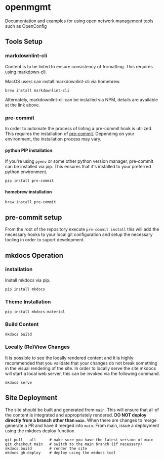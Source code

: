 # openmgmt

Documentation and examples for using open network management tools such as OpenConfig

## Tools Setup

### markdownlint-cli

Content is to be linted to ensure consistency of formatting. This requires using
[markdown-cli](https://github.com/igorshubovych/markdownlint-cli).

MacOS users can install markdownlint-cli via homebrew.

```shell
brew install markdownlint-cli
```

Alternately, markdownlint-cli can be installed via NPM, details are available at
the link above.

### pre-commit

In order to automate the process of linting a pre-commit hook is utilized. This
requires the installation of [pre-commit](https://pre-commit.com). Depending on
your environment, the installation process may vary.

#### python PIP installation

If you're using `pyenv` or some other python version manager, pre-commit can be
installed via pip. This ensures that it's installed to your preferred python
environment.

```shell
pip install pre-commit
```

#### homebrew installation

```shell
brew install pre-commit
```

## pre-commit setup

From the root of the repository execute `pre-commit install` this will add the
necessary hooks to your local git configuration and setup the necessary tooling
in order to suport development.

## mkdocs Operation

### installation

Install mkdocs via pip.

```shell
pip install mkdocs
```

### Theme Installation

```shell
pip install mkdocs-material
```

### Build Content

```shell
mkdocs build
```

### Locally (Re)View Changes

It is possible to see the locally rendered content and it is highly recommended that you validate that your changes do
not break something in the visual rendering of the site. In order to locally serve the site mkdocs will start a local
web server, this can be invoked via the following command.

```shell
mkdocs serve
```

## Site Deployment

The site should be built and generated from `main`. This will ensure that all of the content is integrated and
appropriately rendered. **DO NOT deploy directly from a branch other than `main`.** When there are changes to merge
generate a PR and have it merged into `main`. From main, issue a deployment using the mkdocs deploy function.

```shell
git pull --all      # make sure you have the latest version of main
git checkout main   # switch to the main branch (if necessary)
mkdocs build        # render the site
mkdocs gh-deploy    # deploy using the mkdocs tool
```
